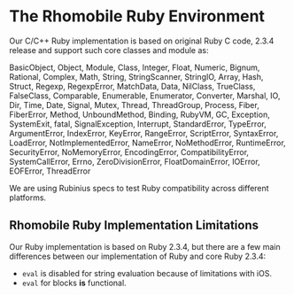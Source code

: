 # The Rhomobile Ruby Environment

Our C/C++ Ruby implementation is based on original Ruby C code, 2.3.4 release and support such core classes and module as:

BasicObject, Object, Module, Class, Integer, Float, Numeric, Bignum, Rational, Complex, Math, String, StringScanner, StringIO, Array, Hash, Struct, Regexp, RegexpError, MatchData, Data, NilClass, TrueClass, FalseClass, Comparable, Enumerable, Enumerator, Converter, Marshal, IO, Dir, Time, Date, Signal, Mutex, Thread, ThreadGroup, Process, Fiber, FiberError, Method, UnboundMethod, Binding, RubyVM, GC, Exception, SystemExit, fatal, SignalException, Interrupt, StandardError, TypeError, ArgumentError, IndexError, KeyError, RangeError, ScriptError, SyntaxError, LoadError, NotImplementedError, NameError, NoMethodError, RuntimeError, SecurityError, NoMemoryError, EncodingError, CompatibilityError, SystemCallError, Errno, ZeroDivisionError, FloatDomainError, IOError, EOFError, ThreadError

We are using Rubinius specs to test Ruby compatibility across different platforms.

## Rhomobile Ruby Implementation Limitations
Our Ruby implementation is based on Ruby 2.3.4, but there are a few main differences between our implementation of Ruby and core Ruby 2.3.4:

* `eval` is disabled for string evaluation because of limitations with iOS.
* `eval` for blocks **is** functional.
